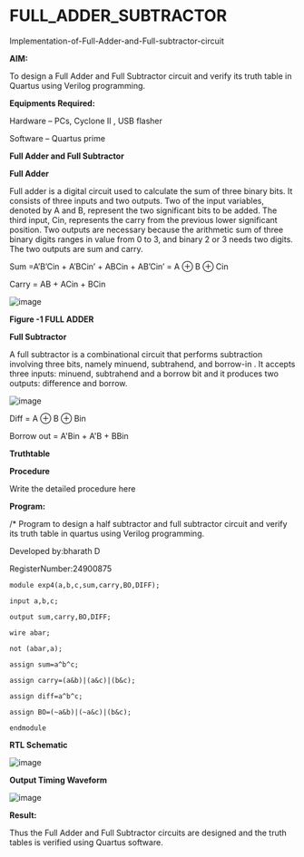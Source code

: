 # FULL_ADDER_SUBTRACTOR

Implementation-of-Full-Adder-and-Full-subtractor-circuit

**AIM:**

To design a Full Adder and Full Subtractor circuit and verify its truth table in Quartus using Verilog programming.

**Equipments Required:**

Hardware – PCs, Cyclone II , USB flasher

Software – Quartus prime

**Full Adder and Full Subtractor**

**Full Adder**

Full adder is a digital circuit used to calculate the sum of three binary bits. It consists of three inputs and two outputs. Two of the input variables, denoted by A and B, represent the two significant bits to be added. The third input, Cin, represents the carry from the previous lower significant position. Two outputs are necessary because the arithmetic sum of three binary digits ranges in value from 0 to 3, and binary 2 or 3 needs two digits. The two outputs are sum and carry.

Sum =A’B’Cin + A’BCin’ + ABCin + AB’Cin’ = A ⊕ B ⊕ Cin 

Carry = AB + ACin + BCin

![image](https://github.com/naavaneetha/FULL_ADDER_SUBTRACTOR/assets/154305477/0f30ba51-5ffb-4198-845f-18e054f675e7)

**Figure -1 FULL ADDER**

**Full Subtractor**

A full subtractor is a combinational circuit that performs subtraction involving three bits, namely minuend, subtrahend, and borrow-in . It accepts three inputs: minuend, subtrahend and a borrow bit and it produces two outputs: difference and borrow.

![image](https://github.com/naavaneetha/FULL_ADDER_SUBTRACTOR/assets/154305477/02b24f51-ab51-4304-9ad6-7b81ffc1ead5)

Diff = A ⊕ B ⊕ Bin 

Borrow out = A'Bin + A'B + BBin

**Truthtable**

**Procedure**

Write the detailed procedure here

**Program:**

/* Program to design a half subtractor and full subtractor circuit and verify its truth table in quartus using Verilog programming.

Developed by:bharath D 

RegisterNumber:24900875

```
module exp4(a,b,c,sum,carry,BO,DIFF);

input a,b,c;

output sum,carry,BO,DIFF;

wire abar;

not (abar,a);

assign sum=a^b^c; 

assign carry=(a&b)|(a&c)|(b&c);

assign diff=a^b^c;

assign BO=(~a&b)|(~a&c)|(b&c);

endmodule
```


**RTL Schematic**

![image](https://github.com/user-attachments/assets/0a748ffe-6aeb-413a-9487-b883bdceedc6)



**Output Timing Waveform**

![image](https://github.com/user-attachments/assets/79d924bc-2929-48d2-ad9b-9a11b0e7e649)


**Result:**

Thus the Full Adder and Full Subtractor circuits are designed and the truth tables is verified using Quartus software.




